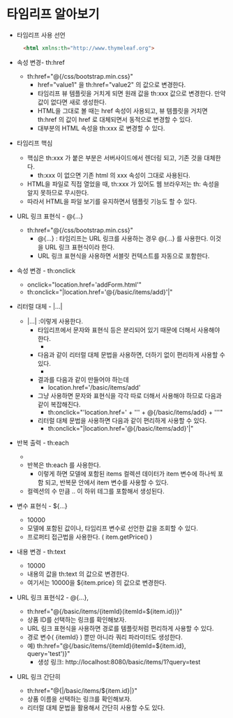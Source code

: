 # 타임리프 알아보기

- 타임리프 사용 선언
  ```html
    <html xmlns:th="http://www.thymeleaf.org">
    ```
- 속성 변경- th:href
  - th:href="@{/css/bootstrap.min.css}"
    - href="value1" 을 th:href="value2" 의 값으로 변경한다.
    - 타임리프 뷰 템플릿을 거치게 되면 원래 값을 th:xxx 값으로 변경한다. 만약 값이 없다면 새로 생성한다.
    - HTML을 그대로 볼 때는 href 속성이 사용되고, 뷰 템플릿을 거치면 th:href 의 값이 href 로 대체되면서 동적으로 변경할 수 있다.
    - 대부분의 HTML 속성을 th:xxx 로 변경할 수 있다.

- 타임리프 핵심
  - 핵심은 th:xxx 가 붙은 부분은 서버사이드에서 렌더링 되고, 기존 것을 대체한다. 
    - th:xxx 이 없으면 기존 html 의 xxx 속성이 그대로 사용된다.
  - HTML을 파일로 직접 열었을 때, th:xxx 가 있어도 웹 브라우저는 th: 속성을 알지 못하므로 무시한다.
  - 따라서 HTML을 파일 보기를 유지하면서 템플릿 기능도 할 수 있다.

- URL 링크 표현식 - @{...}
  - th:href="@{/css/bootstrap.min.css}"
    - @{...} : 타임리프는 URL 링크를 사용하는 경우 @{...} 를 사용한다. 이것을 URL 링크 표현식이라 한다.
    - URL 링크 표현식을 사용하면 서블릿 컨텍스트를 자동으로 포함한다.

- 속성 변경 - th:onclick
  - onclick="location.href='addForm.html'"
  - th:onclick="|location.href='@{/basic/items/add}'|"

- 리터럴 대체 - |...|
  - |...| :이렇게 사용한다.
    - 타임리프에서 문자와 표현식 등은 분리되어 있기 때문에 더해서 사용해야 한다.
      - <span th:text="'Welcome to our application, ' + ${user.name} + '!'">
    - 다음과 같이 리터럴 대체 문법을 사용하면, 더하기 없이 편리하게 사용할 수 있다.
        - <span th:text="|Welcome to our application, ${user.name}!|">
    - 결과를 다음과 같이 만들어야 하는데
      - location.href='/basic/items/add'
    - 그냥 사용하면 문자와 표현식을 각각 따로 더해서 사용해야 하므로 다음과 같이 복잡해진다.
      - th:onclick="'location.href=' + '\'' + @{/basic/items/add} + '\''"
    - 리터럴 대체 문법을 사용하면 다음과 같이 편리하게 사용할 수 있다.
      - th:onclick="|location.href='@{/basic/items/add}'|"

- 반복 출력 - th:each
  - <tr th:each="item : ${items}">
  - 반복은 th:each 를 사용한다. 
    - 이렇게 하면 모델에 포함된 items 컬렉션 데이터가 item 변수에 하나씩 포함 되고, 반복문 안에서 item 변수를 사용할 수 있다.
  - 컬렉션의 수 만큼 <tr>..</tr> 이 하위 테그를 포함해서 생성된다.

- 변수 표현식 - ${...}
  - <td th:text="${item.price}">10000</td>
  - 모델에 포함된 값이나, 타임리프 변수로 선언한 값을 조회할 수 있다.
  - 프로퍼티 접근법을 사용한다. ( item.getPrice() )

- 내용 변경 - th:text
  - <td th:text="${item.price}">10000</td>
  - 내용의 값을 th:text 의 값으로 변경한다.
  - 여기서는 10000을 ${item.price} 의 값으로 변경한다.

- URL 링크 표현식2 - @{...},
  - th:href="@{/basic/items/{itemId}(itemId=${item.id})}"
  - 상품 ID를 선택하는 링크를 확인해보자.
  - URL 링크 표현식을 사용하면 경로를 템플릿처럼 편리하게 사용할 수 있다.
  - 경로 변수( {itemId} ) 뿐만 아니라 쿼리 파라미터도 생성한다.
  - 예) th:href="@{/basic/items/{itemId}(itemId=${item.id}, query='test')}"
    - 생성 링크: http://localhost:8080/basic/items/1?query=test

- URL 링크 간단히
  - th:href="@{|/basic/items/${item.id}|}"
  - 상품 이름을 선택하는 링크를 확인해보자.
  - 리터럴 대체 문법을 활용해서 간단히 사용할 수도 있다.
